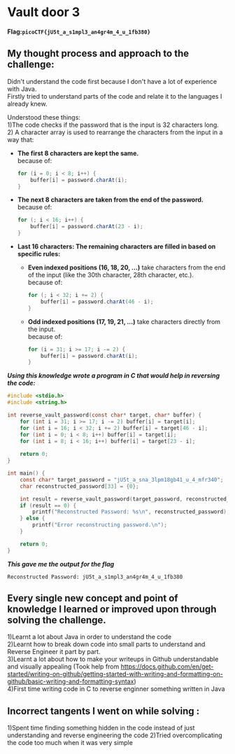 # Vault door 3
**Flag:`picoCTF{jU5t_a_s1mpl3_an4gr4m_4_u_1fb380}`**
## My thought process and approach to the challenge:
Didn't understand the code first because I don't have a lot of experience with Java.  
Firstly tried to understand parts of the code and relate it to the languages I already knew.  

Understood these things:  
1)The code checks if the password that is the input is 32 characters long.  
2) A character array is used to rearrange the characters from the input in a way that:

  - **The first 8 characters are kept the same.**  
    because of:
    ```java
    for (i = 0; i < 8; i++) {
        buffer[i] = password.charAt(i);
    }
    ```

  - **The next 8 characters are taken from the end of the password.**  
    because of:
    ```java
    for (; i < 16; i++) {
        buffer[i] = password.charAt(23 - i);
    }
    ```

  - **Last 16 characters: The remaining characters are filled in based on specific rules:**
    - **Even indexed positions (16, 18, 20, ...)** take characters from the end of the input (like the 30th character, 28th character, etc.).  
      because of:
      ```java
      for (; i < 32; i += 2) {
          buffer[i] = password.charAt(46 - i);
      }
      ```
    
    - **Odd indexed positions (17, 19, 21, ...)** take characters directly from the input.  
      because of:
      ```java
      for (i = 31; i >= 17; i -= 2) {
          buffer[i] = password.charAt(i);
      }
      ```


***Using this knowledge wrote a program in C that would help in reversing the code:***
```C
#include <stdio.h>
#include <string.h>

int reverse_vault_password(const char* target, char* buffer) {
    for (int i = 31; i >= 17; i -= 2) buffer[i] = target[i];
    for (int i = 16; i < 32; i += 2) buffer[i] = target[46 - i];
    for (int i = 0; i < 8; i++) buffer[i] = target[i];
    for (int i = 8; i < 16; i++) buffer[i] = target[23 - i];
    
    return 0;
}

int main() {
    const char* target_password = "jU5t_a_sna_3lpm18gb41_u_4_mfr340";
    char reconstructed_password[33] = {0};

    int result = reverse_vault_password(target_password, reconstructed_password);
    if (result == 0) {
        printf("Reconstructed Password: %s\n", reconstructed_password);
    } else {
        printf("Error reconstructing password.\n");
    }

    return 0;
}

```

***This gave me the output for the flag***
```
Reconstructed Password: jU5t_a_s1mpl3_an4gr4m_4_u_1fb380
```
## Every single new concept and point of knowledge I learned or improved upon through solving the challenge.  
1)Learnt a lot about Java in order to understand the code   
2)Learnt how to break down code into small parts to understand and Reverse Engineer it part by part.   
3)Learnt a lot about how to make your writeups in Github understandable and visually appealing (Took help from https://docs.github.com/en/get-started/writing-on-github/getting-started-with-writing-and-formatting-on-github/basic-writing-and-formatting-syntax)   
4)First time writing code in C to reverse enginner something written in Java

##  Incorrect tangents I went on while solving :
1)Spent time finding something hidden in the code instead of just understanding and reverse engineering the code
2)Tried overcomplicating the code too much when it was very simple

